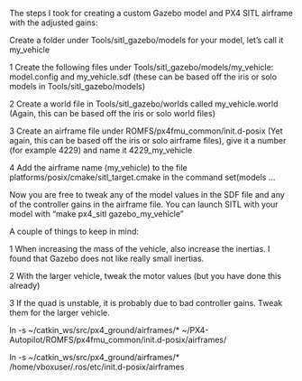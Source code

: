 The steps I took for creating a custom Gazebo model and PX4 SITL airframe with the adjusted gains:

Create a folder under Tools/sitl_gazebo/models for your model, let’s call it my_vehicle

1 Create the following files under Tools/sitl_gazebo/models/my_vehicle: model.config and my_vehicle.sdf (these can be based off the iris or solo models in Tools/sitl_gazebo/models)

2 Create a world file in Tools/sitl_gazebo/worlds called my_vehicle.world (Again, this can be based off the iris or solo world files)

3 Create an airframe file under ROMFS/px4fmu_common/init.d-posix (Yet again, this can be based off the iris or solo airframe files), give it a number (for example 4229) and name it 4229_my_vehicle

4 Add the airframe name (my_vehicle) to the file platforms/posix/cmake/sitl_target.cmake in the command set(models …

Now you are free to tweak any of the model values in the SDF file and any of the controller gains in the airframe file.
You can launch SITL with your model with “make px4_sitl gazebo_my_vehicle”

A couple of things to keep in mind:

1 When increasing the mass of the vehicle, also increase the inertias. I found that Gazebo does not like really small inertias.

2 With the larger vehicle, tweak the motor values (but you have done this already)

3 If the quad is unstable, it is probably due to bad controller gains. Tweak them for the larger vehicle.

ln -s ~/catkin_ws/src/px4_ground/airframes/* ~/PX4-Autopilot/ROMFS/px4fmu_common/init.d-posix/airframes/

ln -s ~/catkin_ws/src/px4_ground/airframes/* /home/vboxuser/.ros/etc/init.d-posix/airframes